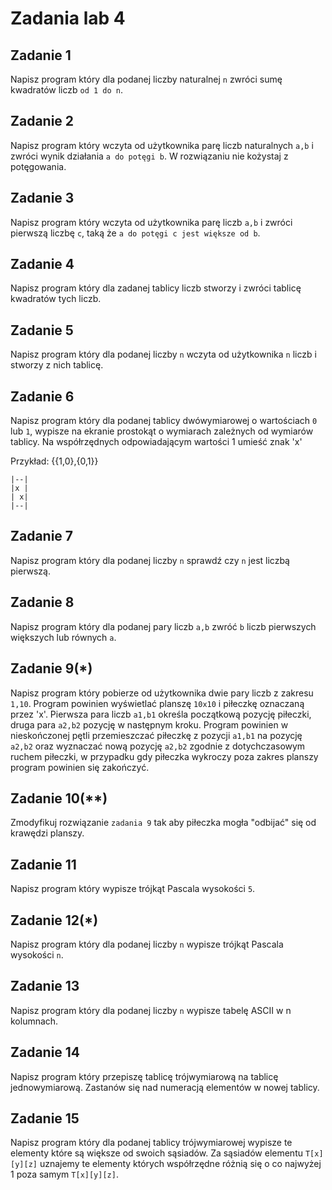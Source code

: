 # Zadania lab 4

## Zadanie 1

Napisz program który dla podanej liczby naturalnej `n` zwróci sumę kwadratów liczb `od 1 do n`.

## Zadanie 2

Napisz program który wczyta od użytkownika parę liczb naturalnych `a,b` i zwróci wynik działania `a do potęgi b`. W rozwiązaniu nie kożystaj z potęgowania.

## Zadanie 3

Napisz program który wczyta od użytkownika parę liczb `a,b` i zwróci pierwszą liczbę `c`, taką że `a do potęgi c jest większe od b`.

## Zadanie 4

Napisz program który dla zadanej tablicy liczb stworzy i zwróci tablicę kwadratów tych liczb.

## Zadanie 5

Napisz program który dla podanej liczby `n` wczyta od użytkownika `n` liczb i stworzy z nich tablicę.

## Zadanie 6

Napisz program który dla podanej tablicy dwówymiarowej o wartościach `0` lub `1`, wypisze na ekranie prostokąt o wymiarach zależnych od wymiarów tablicy. Na współrzędnych odpowiadającym wartości 1 umieść znak 'x'

Przykład:
{{1,0},{0,1}}
```
|--|  
|x |  
| x|  
|--|  
```
## Zadanie 7

Napisz program który dla podanej liczby `n` sprawdź czy `n` jest liczbą pierwszą.

## Zadanie 8

Napisz program który dla podanej pary liczb `a,b` zwróć `b` liczb pierwszych większych lub równych `a`.

## Zadanie 9(*)

Napisz program który pobierze od użytkownika dwie pary liczb z zakresu `1,10`.
Program powinien wyświetlać planszę `10x10` i piłeczkę oznaczaną przez 'x'. Pierwsza para liczb `a1,b1` określa początkową pozycję piłeczki, druga para `a2,b2` pozycję w następnym kroku. Program powinien w nieskończonej pętli przemieszczać piłeczkę z pozycji `a1,b1` na pozycję `a2,b2` oraz wyznaczać nową pozycję `a2,b2` zgodnie z dotychczasowym ruchem piłeczki, w przypadku gdy piłeczka wykroczy poza zakres planszy program powinien się zakończyć.

## Zadanie 10(**)

Zmodyfikuj rozwiązanie `zadania 9` tak aby piłeczka mogła "odbijać" się od krawędzi planszy.

## Zadanie 11

Napisz program który wypisze trójkąt Pascala wysokości `5`.

## Zadanie 12(*)

Napisz program który dla podanej liczby `n` wypisze trójkąt Pascala wysokości `n`.

## Zadanie 13

Napisz program który dla podanej liczby `n` wypisze tabelę ASCII w n kolumnach.

## Zadanie 14

Napisz program który przepiszę tablicę trójwymiarową na tablicę jednowymiarową. Zastanów się nad numeracją elementów w nowej tablicy.

## Zadanie 15

Napisz program który dla podanej tablicy trójwymiarowej wypisze te elementy które są większe od swoich sąsiadów. Za sąsiadów elementu `T[x][y][z]` uznajemy te elementy których współrzędne różnią się o co najwyżej 1 poza samym `T[x][y][z]`.
